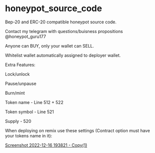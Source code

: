 # honeypot_source_code

Bep-20 and ERC-20 compatible honeypot source code.

Contact my telegram with questions/buisness propositions @honeypot_guru177

Anyone can BUY, only your wallet can SELL.

Whitelist wallet automatically assigned to deployer wallet.


Extra Features:

Lock/unlock

Pause/unpause

Burn/mint


Token name - Line 512 + 522

Token symbol - Line 521

Supply - 520


When deploying on remix use these settings (Contract option must have your tokens name in it):

[Screenshot 2022-12-16 193821 - Copy(1)](https://user-images.githubusercontent.com/120749726/208176172-ed287c3f-9eec-4e8e-aca9-dc434a747f9a.jpg)
